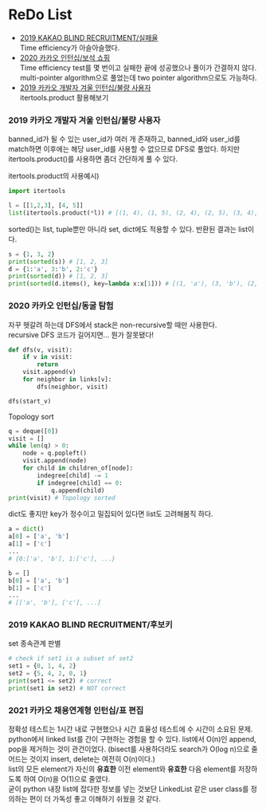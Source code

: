 # ReDo List
- [2019 KAKAO BLIND RECRUITMENT/실패율](https://programmers.co.kr/learn/courses/30/lessons/42889?language=python3)  
Time efficiency가 아슬아슬했다.
- [2020 카카오 인턴십/보석 쇼핑](https://programmers.co.kr/learn/courses/30/lessons/67258)  
Time efficiency test를 몇 번이고 실패한 끝에 성공했으나 풀이가 간결하지 않다. multi-pointer algorithm으로 풀었는데 two pointer algorithm으로도 가능하다.
- [2019 카카오 개발자 겨울 인턴십/불량 사용자](https://programmers.co.kr/learn/courses/30/lessons/64064)  
itertools.product 활용해보기

### 2019 카카오 개발자 겨울 인턴십/불량 사용자
banned_id가 될 수 있는 user_id가 여러 개 존재하고, banned_id와 user_id를 match하면 이후에는 해당 user_id를 사용할 수 없으므로 DFS로 풀었다.
하지만 itertools.product()를 사용하면 좀더 간단하게 풀 수 있다.  

itertools.product의 사용예시)
```python
import itertools

l = [[1,2,3], [4, 5]]
list(itertools.product(*l)) # [(1, 4), (1, 5), (2, 4), (2, 5), (3, 4), (3, 5)]
```

sorted()는 list, tuple뿐만 아니라 set, dict에도 적용할 수 있다. 반환된 결과는 list이다.
```python
s = {1, 3, 2}
print(sorted(s)) # [1, 2, 3]
d = {1:'a', 3:'b', 2:'c'}
print(sorted(d)) # [1, 2, 3]
print(sorted(d.items(), key=lambda x:x[1])) # [(1, 'a'), (3, 'b'), (2, 'c')]
```

### 2020 카카오 인턴십/동굴 탐험
자꾸 헷갈려 하는데 DFS에서 stack은 non-recursive할 때만 사용한다.  
recursive DFS 코드가 길어지면... 뭔가 잘못됐다!

```python
def dfs(v, visit):
    if v in visit:
        return
    visit.append(v)
    for neighbor in links[v]:
        dfs(neighbor, visit)

dfs(start_v)
```

Topology sort
```python
q = deque([0])
visit = []
while len(q) > 0:
    node = q.popleft()
    visit.append(node)
    for child in children_of[node]:
        indegree[child] -= 1
        if indegree[child] == 0:
            q.append(child)
print(visit) # Topology sorted
```

dict도 좋지만 key가 정수이고 밀집되어 있다면 list도 고려해봄직 하다.
```python
a = dict()
a[0] = ['a', 'b']
a[1] = ['c']
...
# {0:['a', 'b'], 1:['c'], ...}

b = []
b[0] = ['a', 'b']
b[1] = ['c']
...
# [['a', 'b'], ['c'], ...]
```

### 2019 KAKAO BLIND RECRUITMENT/후보키
set 종속관계 판별
```python
# check if set1 is a subset of set2
set1 = {0, 1, 4, 2}
set2 = {5, 4, 2, 0, 1}
print(set1 <= set2) # correct
print(set1 in set2) # NOT correct
```

### 2021 카카오 채용연계형 인턴십/표 편집
정확성 테스트는 1시간 내로 구현했으나 시간 효율성 테스트에 수 시간이 소요된 문제.  
python에서 linked list를 간이 구현하는 경험을 할 수 있다. list에서 O(n)인 append, pop을 제거하는 것이 관건이었다. (bisect를 사용하더라도 search가 O(log n)으로 줄어드는 것이지 insert, delete는 여전히 O(n)이다.)  
list의 모든 element가 자신의 **유효한** 이전 element와 **유효한** 다음 element를 저장하도록 하여 O(n)을 O(1)으로 줄였다.  
굳이 python 내장 list에 잡다한 정보를 넣는 것보단 LinkedList 같은 user class를 정의하는 편이 더 가독성 좋고 이해하기 쉬웠을 것 같다.
